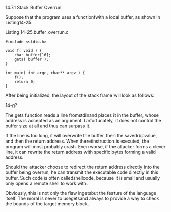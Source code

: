 14.7.1 Stack Buffer Overrun  


Suppose that the program uses a functionfwith a local buffer, as shown in Listing14-25.

Listing 14-25.buffer\_overrun.c

```
#include <stdio.h>

void f( void ) {
    char buffer[16];
    gets( buffer );
}

int main( int argc, char** argv ) {
    f();
    return 0;
}
```

After being initialized, the layout of the stack frame will look as follows:

14-g?

The gets function reads a line fromstdinand places it in the buffer, whose address is accepted as an argument. Unfortunately, it does not control the buffer size at all and thus can surpass it.

If the line is too long, it will overwrite the buffer, then the savedrbpvalue, and then the return address. When theretinstruction is executed, the program will most probably crash. Even worse, if the attacker forms a clever line, it can rewrite the return address with specific bytes forming a valid address.

Should the attacker choose to redirect the return address directly into the buffer being overrun, he can transmit the executable code directly in this buffer. Such code is often calledshellcode, because it is small and usually only opens a remote shell to work with.

Obviously, this is not only the flaw ingetsbut the feature of the language itself. The moral is never to usegetsand always to provide a way to check the bounds of the target memory block.

